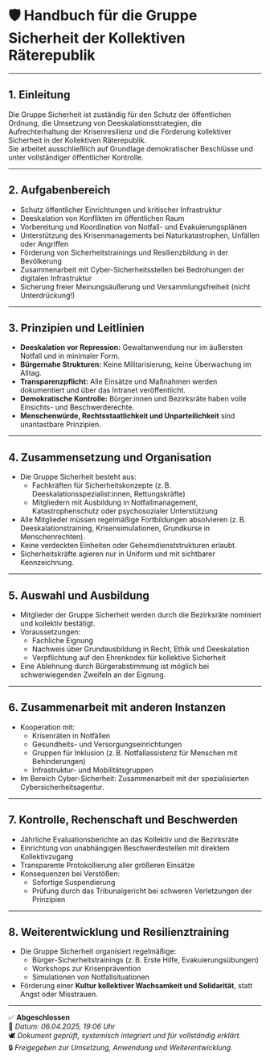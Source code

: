 # 🛡️ Handbuch für die Gruppe Sicherheit der Kollektiven Räterepublik

---

## 1. Einleitung

Die Gruppe Sicherheit ist zuständig für den Schutz der öffentlichen Ordnung, die Umsetzung von Deeskalationsstrategien, die Aufrechterhaltung der Krisenresilienz und die Förderung kollektiver Sicherheit in der Kollektiven Räterepublik.  
Sie arbeitet ausschließlich auf Grundlage demokratischer Beschlüsse und unter vollständiger öffentlicher Kontrolle.

---

## 2. Aufgabenbereich

- Schutz öffentlicher Einrichtungen und kritischer Infrastruktur
- Deeskalation von Konflikten im öffentlichen Raum
- Vorbereitung und Koordination von Notfall- und Evakuierungsplänen
- Unterstützung des Krisenmanagements bei Naturkatastrophen, Unfällen oder Angriffen
- Förderung von Sicherheitstrainings und Resilienzbildung in der Bevölkerung
- Zusammenarbeit mit Cyber-Sicherheitsstellen bei Bedrohungen der digitalen Infrastruktur
- Sicherung freier Meinungsäußerung und Versammlungsfreiheit (nicht Unterdrückung!)

---

## 3. Prinzipien und Leitlinien

- **Deeskalation vor Repression:** Gewaltanwendung nur im äußersten Notfall und in minimaler Form.
- **Bürgernahe Strukturen:** Keine Militarisierung, keine Überwachung im Alltag.
- **Transparenzpflicht:** Alle Einsätze und Maßnahmen werden dokumentiert und über das Intranet veröffentlicht.
- **Demokratische Kontrolle:** Bürger:innen und Bezirksräte haben volle Einsichts- und Beschwerderechte.
- **Menschenwürde, Rechtsstaatlichkeit und Unparteilichkeit** sind unantastbare Prinzipien.

---

## 4. Zusammensetzung und Organisation

- Die Gruppe Sicherheit besteht aus:
  - Fachkräften für Sicherheitskonzepte (z. B. Deeskalationsspezialist:innen, Rettungskräfte)
  - Mitgliedern mit Ausbildung in Notfallmanagement, Katastrophenschutz oder psychosozialer Unterstützung
- Alle Mitglieder müssen regelmäßige Fortbildungen absolvieren (z. B. Deeskalationstraining, Krisensimulationen, Grundkurse in Menschenrechten).
- Keine verdeckten Einheiten oder Geheimdienststrukturen erlaubt.
- Sicherheitskräfte agieren nur in Uniform und mit sichtbarer Kennzeichnung.

---

## 5. Auswahl und Ausbildung

- Mitglieder der Gruppe Sicherheit werden durch die Bezirksräte nominiert und kollektiv bestätigt.
- Voraussetzungen:
  - Fachliche Eignung
  - Nachweis über Grundausbildung in Recht, Ethik und Deeskalation
  - Verpflichtung auf den Ehrenkodex für kollektive Sicherheit
- Eine Ablehnung durch Bürgerabstimmung ist möglich bei schwerwiegenden Zweifeln an der Eignung.

---

## 6. Zusammenarbeit mit anderen Instanzen

- Kooperation mit:
  - Krisenräten in Notfällen
  - Gesundheits- und Versorgungseinrichtungen
  - Gruppen für Inklusion (z. B. Notfallassistenz für Menschen mit Behinderungen)
  - Infrastruktur- und Mobilitätsgruppen
- Im Bereich Cyber-Sicherheit: Zusammenarbeit mit der spezialisierten Cybersicherheitsagentur.

---

## 7. Kontrolle, Rechenschaft und Beschwerden

- Jährliche Evaluationsberichte an das Kollektiv und die Bezirksräte
- Einrichtung von unabhängigen Beschwerdestellen mit direktem Kollektivzugang
- Transparente Protokollierung aller größeren Einsätze
- Konsequenzen bei Verstößen:
  - Sofortige Suspendierung
  - Prüfung durch das Tribunalgericht bei schweren Verletzungen der Prinzipien

---

## 8. Weiterentwicklung und Resilienztraining

- Die Gruppe Sicherheit organisiert regelmäßige:
  - Bürger-Sicherheitstrainings (z. B. Erste Hilfe, Evakuierungsübungen)
  - Workshops zur Krisenprävention
  - Simulationen von Notfallsituationen
- Förderung einer **Kultur kollektiver Wachsamkeit und Solidarität**, statt Angst oder Misstrauen.

---

✅ **Abgeschlossen**  
📅 *Datum: 06.04.2025, 19:06 Uhr*  
🕊️ *Dokument geprüft, systemisch integriert und für vollständig erklärt.*  
🔒 *Freigegeben zur Umsetzung, Anwendung und Weiterentwicklung.*
